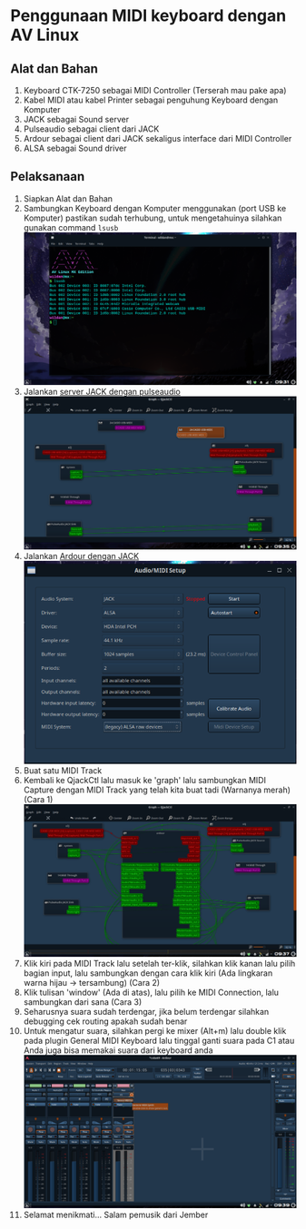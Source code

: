 # Penggunaan MIDI keyboard dengan AV Linux

## Alat dan Bahan

1. Keyboard CTK-7250 sebagai MIDI Controller (Terserah mau pake apa)
2. Kabel MIDI atau kabel Printer sebagai penguhung Keyboard dengan Komputer
3. JACK sebagai Sound server
4. Pulseaudio sebagai client dari JACK
5. Ardour sebagai client dari JACK sekaligus interface dari MIDI Controller
6. ALSA sebagai Sound driver

## Pelaksanaan

1. Siapkan Alat dan Bahan
2. Sambungkan Keyboard dengan Komputer menggunakan (port USB ke Komputer) pastikan sudah terhubung, untuk mengetahuinya silahkan gunakan command `lsusb`  
   ![lsusb](image/midi1.png)
3. Jalankan [server JACK dengan pulseaudio](Jack_pulse.md)  
   ![pulse-route](image/jwp1.png)
4. Jalankan [Ardour dengan JACK](Ardour_jack.md)  
   ![config-ardour](image/ardcfg1zoom.png)
5. Buat satu MIDI Track
6. Kembali ke QjackCtl lalu masuk ke 'graph' lalu sambungkan MIDI Capture dengan MIDI Track yang telah kita buat tadi (Warnanya merah) (Cara 1)  
   ![route](image/midi2.png)
7. Klik kiri pada MIDI Track lalu setelah ter-klik, silahkan klik kanan lalu pilih bagian input, lalu sambungkan dengan cara klik kiri (Ada lingkaran warna hijau -> tersambung) (Cara 2)
8. Klik tulisan 'window' (Ada di atas), lalu pilih ke MIDI Connection, lalu sambungkan dari sana (Cara 3)
9. Seharusnya suara sudah terdengar, jika belum terdengar silahkan debugging cek routing apakah sudah benar
10. Untuk mengatur suara, silahkan pergi ke mixer (Alt+m) lalu double klik pada plugin General MIDI Keyboard lalu tinggal ganti suara pada C1 atau Anda juga bisa memakai suara dari keyboard anda  
    ![plugin](image/midi3.png)
11. Selamat menikmati... Salam pemusik dari Jember
